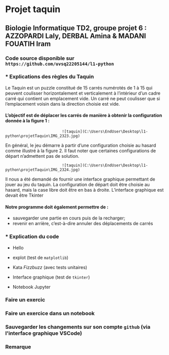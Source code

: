 # Projet taquin

## Biologie Informatique TD2, groupe projet 6 : AZZOPARDI Laly, DERBAL Amina & MADANI FOUATIH Iram


### Code source disponible sur `https://github.com/uvsq22205144/l1-python`


### * Explications des règles du Taquin

Le Taquin est un puzzle constitué de 15 carrés numérotés de 1 à 15 qui peuvent coulisser horizontalement et verticalement à l’intérieur d’un cadre carré
qui contient un emplacement vide. Un carré ne peut coulisser que si l’emplacement voisin dans la direction choisie est vide.
#### L’objectif est de déplacer les carrés de manière à obtenir la configuration donnée à la figure 1 : 

                             ![taquin](C:\Users\EndUser\Desktop\l1-python\projetTaquin\IMG_2323.jpg)


En général, le jeu démarre à partir d’une configuration choisie au hasard comme illustré à la figure 2. Il
faut noter que certaines configurations de départ n’admettent pas de solution. 

                             ![taquin](C:\Users\EndUser\Desktop\l1-python\projetTaquin\IMG_2324.jpg)  

Il nous a été demandé de fournir une interface graphique permettant de jouer au jeu du taquin. La configuration de départ doit être choisie au hasard, mais la case libre doit être en bas à droite. L’interface graphique est devait être Tkinter

#### Notre programme doit également permettre de :

* sauvegarder une partie en cours puis de la recharger;
* revenir en arrière, c’est-à-dire annuler des déplacements de carrés

### * Explication du code 
* Hello

* explot (test de `matplotlib`)
  
* Kata _Fizzbuzz_ (avec tests unitaires)
 
* Interface graphique (test de `tkinter`)

* Notebook Jupyter
  

### Faire un exercic


### Faire un exercice dans un notebook


### Sauvegarder les changements sur son compte `github` (via l'interface graphique VSCode)


### Remarque
